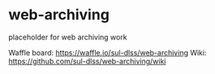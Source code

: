 # web-archiving
placeholder for web archiving work

Waffle board: https://waffle.io/sul-dlss/web-archiving
Wiki: https://github.com/sul-dlss/web-archiving/wiki
